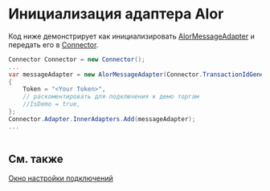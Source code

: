 # Инициализация адаптера Alor

Код ниже демонстрирует как инициализировать [AlorMessageAdapter](xref:StockSharp.Alor.AlorMessageAdapter) и передать его в [Connector](xref:StockSharp.Algo.Connector).

```cs
Connector Connector = new Connector();				
...				
var messageAdapter = new AlorMessageAdapter(Connector.TransactionIdGenerator)
{
	Token = "<Your Token>",
	// раскоментировать для подключения к демо торгам
	//IsDemo = true,
};
Connector.Adapter.InnerAdapters.Add(messageAdapter);
...	
							
```

## См. также

[Окно настройки подключений](../../../graphical_user_interface/connection_settings_window.md)
